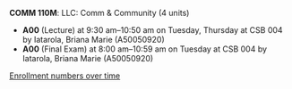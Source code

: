 **COMM 110M**: LLC: Comm & Community (4 units)

- **A00** (Lecture) at 9:30 am–10:50 am on Tuesday, Thursday at CSB 004 by Iatarola, Briana Marie (A50050920)
- **A00** (Final Exam) at 8:00 am–10:59 am on Tuesday at CSB 004 by Iatarola, Briana Marie (A50050920)

[Enrollment numbers over time](./COMM110M.tsv)
